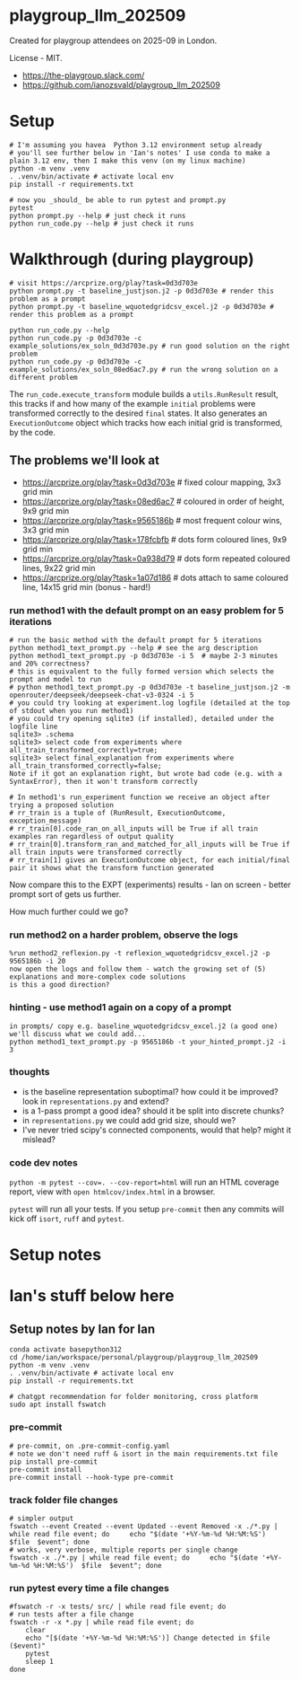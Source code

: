 # playgroup_llm_202509

Created for playgroup attendees on 2025-09 in London.

License - MIT.

* https://the-playgroup.slack.com/
* https://github.com/ianozsvald/playgroup_llm_202509

# Setup

```
# I'm assuming you havea  Python 3.12 environment setup already
# you'll see further below in 'Ian's notes' I use conda to make a plain 3.12 env, then I make this venv (on my linux machine)
python -m venv .venv
. .venv/bin/activate # activate local env
pip install -r requirements.txt

# now you _should_ be able to run pytest and prompt.py
pytest
python prompt.py --help # just check it runs
python run_code.py --help # just check it runs
```

# Walkthrough (during playgroup)

```
# visit https://arcprize.org/play?task=0d3d703e
python prompt.py -t baseline_justjson.j2 -p 0d3d703e # render this problem as a prompt
python prompt.py -t baseline_wquotedgridcsv_excel.j2 -p 0d3d703e # render this problem as a prompt

```

```
python run_code.py --help
python run_code.py -p 0d3d703e -c example_solutions/ex_soln_0d3d703e.py # run good solution on the right problem
python run_code.py -p 0d3d703e -c example_solutions/ex_soln_08ed6ac7.py # run the wrong solution on a different problem
```

The `run_code.execute_transform` module builds a `utils.RunResult` result, this tracks if and how many of the example `initial` problems were transformed correctly to the desired `final` states. It also generates an `ExecutionOutcome` object which tracks how each initial grid is transformed, by the code.

## The problems we'll look at

* https://arcprize.org/play?task=0d3d703e  # fixed colour mapping, 3x3 grid min
* https://arcprize.org/play?task=08ed6ac7  # coloured in order of height, 9x9 grid min
* https://arcprize.org/play?task=9565186b  # most frequent colour wins, 3x3 grid min
* https://arcprize.org/play?task=178fcbfb  # dots form coloured lines, 9x9 grid min
* https://arcprize.org/play?task=0a938d79  # dots form repeated coloured lines, 9x22 grid min
* https://arcprize.org/play?task=1a07d186  # dots attach to same coloured line, 14x15 grid min (bonus - hard!)

### run method1 with the default prompt on an easy problem for 5 iterations

```
# run the basic method with the default prompt for 5 iterations
python method1_text_prompt.py --help # see the arg description
python method1_text_prompt.py -p 0d3d703e -i 5  # maybe 2-3 minutes and 20% correctness?
# this is equivalent to the fully formed version which selects the prompt and model to run
# python method1_text_prompt.py -p 0d3d703e -t baseline_justjson.j2 -m openrouter/deepseek/deepseek-chat-v3-0324 -i 5
# you could try looking at experiment.log logfile (detailed at the top of stdout when you run method1)
# you could try opening sqlite3 (if installed), detailed under the logfile line
sqlite3> .schema
sqlite3> select code from experiments where all_train_transformed_correctly=true;
sqlite3> select final_explanation from experiments where all_train_transformed_correctly=false;
Note if it got an explanation right, but wrote bad code (e.g. with a SyntaxError), then it won't transform correctly

# In method1's run_experiment function we receive an object after trying a proposed solution
# rr_train is a tuple of (RunResult, ExecutionOutcome, exception_message)
# rr_train[0].code_ran_on_all_inputs will be True if all train examples ran regardless of output quality
# rr_train[0].transform_ran_and_matched_for_all_inputs will be True if all train inputs were transformed correctly
# rr_train[1] gives an ExecutionOutcome object, for each initial/final pair it shows what the transform function generated
``` 

Now compare this to the EXPT (experiments) results - Ian on screen - better prompt sort of gets us further.

How much further could we go?

### run method2 on a harder problem, observe the logs

```
%run method2_reflexion.py -t reflexion_wquotedgridcsv_excel.j2 -p 9565186b -i 20
now open the logs and follow them - watch the growing set of (5) explanations and more-complex code solutions
is this a good direction?
```

### hinting - use method1 again on a copy of a prompt

```
in prompts/ copy e.g. baseline_wquotedgridcsv_excel.j2 (a good one)
we'll discuss what we could add...
python method1_text_prompt.py -p 9565186b -t your_hinted_prompt.j2 -i 3
```

### thoughts

* is the baseline representation suboptimal? how could it be improved? look in `representations.py` and extend?
* is a 1-pass prompt a good idea? should it be split into discrete chunks?
* in `representations.py` we could add grid size, should we?
* I've never tried scipy's connected components, would that help? might it mislead?


### code dev notes

`python -m pytest --cov=. --cov-report=html` will run an HTML coverage report, view with `open htmlcov/index.html` in a browser.

`pytest` will run all your tests. If you setup `pre-commit` then any commits will kick off `isort`, `ruff` and `pytest`.

# Setup notes


# Ian's stuff below here

## Setup notes by Ian for Ian

```
conda activate basepython312
cd /home/ian/workspace/personal/playgroup/playgroup_llm_202509
python -m venv .venv
. .venv/bin/activate # activate local env
pip install -r requirements.txt

# chatgpt recommendation for folder monitoring, cross platform
sudo apt install fswatch
```

### pre-commit

```
# pre-commit, on .pre-commit-config.yaml
# note we don't need ruff & isort in the main requirements.txt file
pip install pre-commit
pre-commit install
pre-commit install --hook-type pre-commit
```

### track folder file changes

```
# simpler output
fswatch --event Created --event Updated --event Removed -x ./*.py | while read file event; do     echo "$(date '+%Y-%m-%d %H:%M:%S')  $file  $event"; done
# works, very verbose, multiple reports per single change
fswatch -x ./*.py | while read file event; do     echo "$(date '+%Y-%m-%d %H:%M:%S')  $file  $event"; done
```

### run pytest every time a file changes

```
#fswatch -r -x tests/ src/ | while read file event; do
# run tests after a file change
fswatch -r -x *.py | while read file event; do
    clear
    echo "[$(date '+%Y-%m-%d %H:%M:%S')] Change detected in $file ($event)"
    pytest
    sleep 1
done
```

